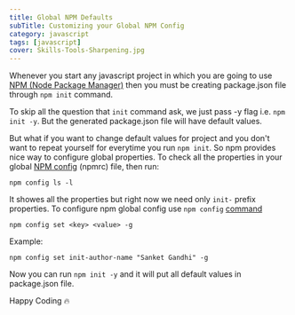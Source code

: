 ```yaml
---
title: Global NPM Defaults
subTitle: Customizing your Global NPM Config
category: javascript
tags: [javascript]
cover: Skills-Tools-Sharpening.jpg
---
```


Whenever you start any javascript project in which you are going to use [NPM (Node Package Manager)](https://www.npmjs.com/) then you must be creating package.json file through `npm init` command.

To skip all the question that `init` command ask, we just pass -y flag i.e. `npm init -y`. But the generated package.json file will have default values.

But what if you want to change default values for project and you don't want to repeat yourself for everytime you run `npm init`. So npm provides nice way to configure global properties. To check all the properties in your global [NPM config](https://docs.npmjs.com/files/npmrc) (npmrc) file, then run:

```shell
npm config ls -l
```

It showes all the properties but right now we need only `init-` prefix properties. To configure npm global config use `npm config` [command](https://docs.npmjs.com/cli/config)

```shell
npm config set <key> <value> -g
```

Example:

```shell
npm config set init-author-name "Sanket Gandhi" -g
```

Now you can run `npm init -y` and it will put all default values in package.json file.

Happy Coding 🔥
